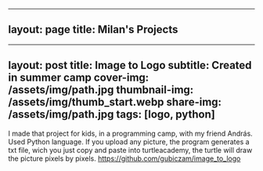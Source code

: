 ------
layout: page
title: Milan's Projects
------

---
layout: post
title: Image to Logo
subtitle: Created in summer camp
cover-img: /assets/img/path.jpg
thumbnail-img: /assets/img/thumb_start.webp
share-img: /assets/img/path.jpg
tags: [logo, python]
---

I made that project for kids, in a programming camp, with my friend András. Used Python language. If you upload any picture, the program generates a txt file, wich you just copy and paste into turtleacademy, the turtle will draw the picture pixels by pixels. https://github.com/gubiczam/image_to_logo
